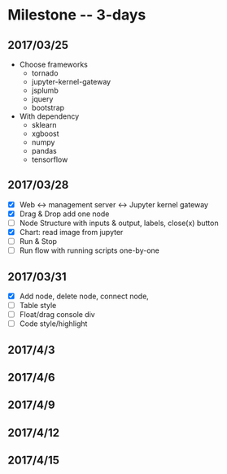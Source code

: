 # Milestone -- 3-days
## 2017/03/25
* Choose frameworks
    * tornado
    * jupyter-kernel-gateway
    * jsplumb
    * jquery
    * bootstrap
* With dependency
    * sklearn
    * xgboost
    * numpy
    * pandas
    * tensorflow

## 2017/03/28
- [x] Web <-> management server <-> Jupyter kernel gateway
- [x] Drag & Drop add one node
- [ ] Node Structure with inputs & output, labels, close(x) button
- [X] Chart: read image from jupyter
- [ ] Run & Stop
- [ ] Run flow with running scripts one-by-one

## 2017/03/31
- [x] Add node, delete node, connect node,
- [ ] Table style
- [ ] Float/drag console div
- [ ] Code style/highlight

## 2017/4/3

## 2017/4/6

## 2017/4/9

## 2017/4/12

## 2017/4/15

